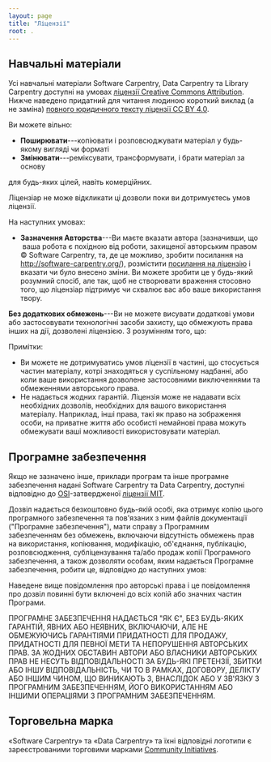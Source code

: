 ```yaml
---
layout: page
title: "Ліцензії"
root: .
---
```

## Навчальні матеріали

Усі навчальні матеріали Software Carpentry, Data Carpentry та Library Carpentry
доступні на умовах [ліцензії Creative Commons Attribution][cc-by-human]. Нижче наведено придатний для читання людиною короткий виклад
(а не заміна) [повного юридичного тексту ліцензії CC BY 4.0][cc-by-legal].

Ви можете вільно:

* **Поширювати**---копіювати і розповсюджувати матеріал у будь-якому вигляді чи форматі
* **Змінювати**---реміксувати, трансформувати, і брати матеріал за основу

для будь-яких цілей, навіть комерційних.

Ліцензіар не може відкликати ці дозволи поки ви дотримуєтесь
умов ліцензії.

На наступних умовах:

* **Зазначення Авторства**---Ви маєте вказати автора (зазначивши, що
  ваша робота є похідною від роботи, захищеної авторським правом © Software
  Carpentry, та, де це можливо, зробити посилання на
  http://software-carpentry.org/), розмістити [посилання на
  ліцензію][cc-by-human] і вказати чи було внесено зміни. Ви можете зробити
  це у будь-який розумний спосіб, але так, щоб не створювати враження стосовно того,
  що ліцензіар підтримує чи схвалює вас або ваше використання твору.

**Без додаткових обмежень**---Ви не можете висувати додаткові умови або
застосовувати технологічні засоби захисту, що обмежують права інших
на дії, дозволені ліцензією. З розумінням того, що:

Примітки:

* Ви можете не дотримуватись умов ліцензії в частині,
  що стосується частин матеріалу, котрі знаходяться у суспільному надбанні, або коли ваше використання дозволене
  застосовними виключеннями та обмеженнями авторського права.
* Не надається жодних гарантій. Ліцензія може не надавати всіх
  необхідних дозволів, необхідних для вашого використання матеріалу. Наприклад, інші
  права, такі як право на зображення особи, на приватне життя або особисті немайнові права можуть обмежувати ваші
  можливості використовувати матеріал.

## Програмне забезпечення

Якщо не зазначено інше, приклади програм та інше програмне забезпечення
надані Software Carpentry та Data Carpentry, доступні відповідно до
[OSI][osi]-затвердженої
[ліцензії MIT][mit-license].

Дозвіл надається безкоштовно будь-якій особі, яка отримує
копію цього програмного забезпечення та пов'язаних з ним файлів документації
("Програмне забезпечення"), мати справу з Програмним забезпеченням без обмежень, включаючи
відсутність обмежень прав на використання, копіювання, модифікацію, об'єднання, публікацію,
розповсюдження, субліцензування та/або продаж копії Програмного забезпечення, а також
дозволяти особам, яким надається Програмне забезпечення, робити це, відповідно до
наступних умов:

Наведене вище повідомлення про авторські права і це повідомлення про дозвіл повинні бути
включені до всіх копій або значних частин Програми.

ПРОГРАМНЕ ЗАБЕЗПЕЧЕННЯ НАДАЄТЬСЯ "ЯК Є", БЕЗ БУДЬ-ЯКИХ ГАРАНТІЙ,
ЯВНИХ АБО НЕЯВНИХ, ВКЛЮЧАЮЧИ, АЛЕ НЕ ОБМЕЖУЮЧИСЬ ГАРАНТІЯМИ
ПРИДАТНОСТІ ДЛЯ ПРОДАЖУ, ПРИДАТНОСТІ ДЛЯ ПЕВНОЇ МЕТИ ТА
НЕПОРУШЕННЯ АВТОРСЬКИХ ПРАВ. ЗА ЖОДНИХ ОБСТАВИН АВТОРИ АБО ВЛАСНИКИ АВТОРСЬКИХ ПРАВ
НЕ НЕСУТЬ ВІДПОВІДАЛЬНОСТІ ЗА БУДЬ-ЯКІ ПРЕТЕНЗІЇ, ЗБИТКИ АБО ІНШУ ВІДПОВІДАЛЬНІСТЬ, ЧИ ТО В РАМКАХ,
ДОГОВОРУ, ДЕЛІКТУ АБО ІНШИМ ЧИНОМ, ЩО ВИНИКАЮТЬ З, ВНАСЛІДОК АБО У ЗВ'ЯЗКУ З
ПРОГРАМНИМ ЗАБЕЗПЕЧЕННЯМ, ЙОГО ВИКОРИСТАННЯМ АБО ІНШИМИ ОПЕРАЦІЯМИ З ПРОГРАМНИМ ЗАБЕЗПЕЧЕННЯМ.

## Торговельна марка

«Software Carpentry» та «Data Carpentry» та їхні відповідні логотипи
є зареєстрованими торговими марками [Community Initiatives][CI].

[cc-by-human]: https://creativecommons.org/licenses/by/4.0/
[cc-by-legal]: https://creativecommons.org/licenses/by/4.0/legalcode
[mit-license]: https://opensource.org/licenses/mit-license.html
[ci]: http://communityin.org/
[osi]: https://opensource.org

